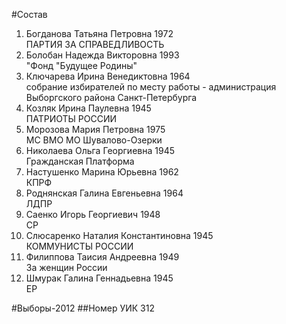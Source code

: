 #Состав
1. Богданова Татьяна Петровна 1972   
    ПАРТИЯ ЗА СПРАВЕДЛИВОСТЬ
2. Болобан Надежда Викторовна 1993   
    "Фонд "Будущее Родины"
3. Ключарева Ирина Венедиктовна 1964   
    собрание избирателей по месту работы - администрация Выборгского района Санкт-Петербурга
4. Козляк Ирина Паулевна 1945   
    ПАТРИОТЫ РОССИИ
5. Морозова Мария Петровна 1975   
    МС ВМО МО Шувалово-Озерки
6. Николаева Ольга Георгиевна 1945   
    Гражданская Платформа
7. Настушенко Марина Юрьевна 1962   
    КПРФ
8. Роднянская Галина Евгеньевна 1964   
    ЛДПР
9. Саенко Игорь Георгиевич 1948   
    СР
10. Слюсаренко Наталия Константиновна 1945   
    КОММУНИСТЫ РОССИИ
11. Филиппова Таисия Андреевна 1949   
    За женщин России
12. Шмурак Галина Геннадьевна 1945   
    ЕР

#Выборы-2012
##Номер УИК
312